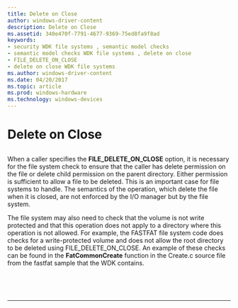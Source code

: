 ```yaml
---
title: Delete on Close
author: windows-driver-content
description: Delete on Close
ms.assetid: 340e470f-7791-4677-9369-75ed8fa9f8ad
keywords:
- security WDK file systems , semantic model checks
- semantic model checks WDK file systems , delete on close
- FILE_DELETE_ON_CLOSE
- delete on close WDK file systems
ms.author: windows-driver-content
ms.date: 04/20/2017
ms.topic: article
ms.prod: windows-hardware
ms.technology: windows-devices
---
```


# Delete on Close


## <span id="ddk_delete_on_close_if"></span><span id="DDK_DELETE_ON_CLOSE_IF"></span>


When a caller specifies the **FILE\_DELETE\_ON\_CLOSE** option, it is necessary for the file system check to ensure that the caller has delete permission on the file or delete child permission on the parent directory. Either permission is sufficient to allow a file to be deleted. This is an important case for file systems to handle. The semantics of the operation, which delete the file when it is closed, are not enforced by the I/O manager but by the file system.

The file system may also need to check that the volume is not write protected and that this operation does not apply to a directory where this operation is not allowed. For example, the FASTFAT file system code does checks for a write-protected volume and does not allow the root directory to be deleted using FILE\_DELETE\_ON\_CLOSE. An example of these checks can be found in the **FatCommonCreate** function in the Create.c source file from the fastfat sample that the WDK contains.

 

 


--------------------


